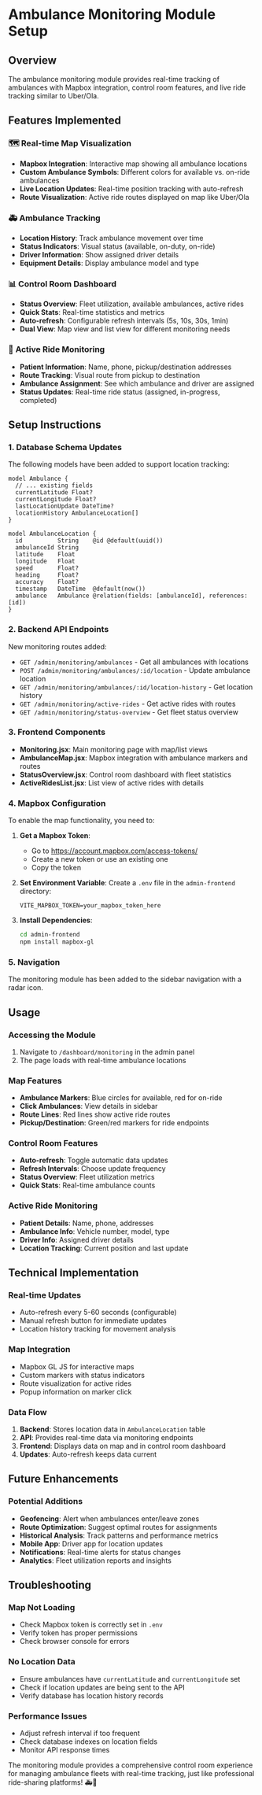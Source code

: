 # Ambulance Monitoring Module Setup

## Overview
The ambulance monitoring module provides real-time tracking of ambulances with Mapbox integration, control room features, and live ride tracking similar to Uber/Ola.

## Features Implemented

### 🗺️ **Real-time Map Visualization**
- **Mapbox Integration**: Interactive map showing all ambulance locations
- **Custom Ambulance Symbols**: Different colors for available vs. on-ride ambulances
- **Live Location Updates**: Real-time position tracking with auto-refresh
- **Route Visualization**: Active ride routes displayed on map like Uber/Ola

### 🚑 **Ambulance Tracking**
- **Location History**: Track ambulance movement over time
- **Status Indicators**: Visual status (available, on-duty, on-ride)
- **Driver Information**: Show assigned driver details
- **Equipment Details**: Display ambulance model and type

### 📊 **Control Room Dashboard**
- **Status Overview**: Fleet utilization, available ambulances, active rides
- **Quick Stats**: Real-time statistics and metrics
- **Auto-refresh**: Configurable refresh intervals (5s, 10s, 30s, 1min)
- **Dual View**: Map view and list view for different monitoring needs

### 🎯 **Active Ride Monitoring**
- **Patient Information**: Name, phone, pickup/destination addresses
- **Route Tracking**: Visual route from pickup to destination
- **Ambulance Assignment**: See which ambulance and driver are assigned
- **Status Updates**: Real-time ride status (assigned, in-progress, completed)

## Setup Instructions

### 1. **Database Schema Updates**
The following models have been added to support location tracking:

```prisma
model Ambulance {
  // ... existing fields
  currentLatitude Float?
  currentLongitude Float?
  lastLocationUpdate DateTime?
  locationHistory AmbulanceLocation[]
}

model AmbulanceLocation {
  id          String    @id @default(uuid())
  ambulanceId String
  latitude    Float
  longitude   Float
  speed       Float?
  heading     Float?
  accuracy    Float?
  timestamp   DateTime  @default(now())
  ambulance   Ambulance @relation(fields: [ambulanceId], references: [id])
}
```

### 2. **Backend API Endpoints**
New monitoring routes added:
- `GET /admin/monitoring/ambulances` - Get all ambulances with locations
- `POST /admin/monitoring/ambulances/:id/location` - Update ambulance location
- `GET /admin/monitoring/ambulances/:id/location-history` - Get location history
- `GET /admin/monitoring/active-rides` - Get active rides with routes
- `GET /admin/monitoring/status-overview` - Get fleet status overview

### 3. **Frontend Components**
- **Monitoring.jsx**: Main monitoring page with map/list views
- **AmbulanceMap.jsx**: Mapbox integration with ambulance markers and routes
- **StatusOverview.jsx**: Control room dashboard with fleet statistics
- **ActiveRidesList.jsx**: List view of active rides with details

### 4. **Mapbox Configuration**
To enable the map functionality, you need to:

1. **Get a Mapbox Token**:
   - Go to https://account.mapbox.com/access-tokens/
   - Create a new token or use an existing one
   - Copy the token

2. **Set Environment Variable**:
   Create a `.env` file in the `admin-frontend` directory:
   ```
   VITE_MAPBOX_TOKEN=your_mapbox_token_here
   ```

3. **Install Dependencies**:
   ```bash
   cd admin-frontend
   npm install mapbox-gl
   ```

### 5. **Navigation**
The monitoring module has been added to the sidebar navigation with a radar icon.

## Usage

### **Accessing the Module**
1. Navigate to `/dashboard/monitoring` in the admin panel
2. The page loads with real-time ambulance locations

### **Map Features**
- **Ambulance Markers**: Blue circles for available, red for on-ride
- **Click Ambulances**: View details in sidebar
- **Route Lines**: Red lines show active ride routes
- **Pickup/Destination**: Green/red markers for ride endpoints

### **Control Room Features**
- **Auto-refresh**: Toggle automatic data updates
- **Refresh Intervals**: Choose update frequency
- **Status Overview**: Fleet utilization metrics
- **Quick Stats**: Real-time ambulance counts

### **Active Ride Monitoring**
- **Patient Details**: Name, phone, addresses
- **Ambulance Info**: Vehicle number, model, type
- **Driver Info**: Assigned driver details
- **Location Tracking**: Current position and last update

## Technical Implementation

### **Real-time Updates**
- Auto-refresh every 5-60 seconds (configurable)
- Manual refresh button for immediate updates
- Location history tracking for movement analysis

### **Map Integration**
- Mapbox GL JS for interactive maps
- Custom markers with status indicators
- Route visualization for active rides
- Popup information on marker click

### **Data Flow**
1. **Backend**: Stores location data in `AmbulanceLocation` table
2. **API**: Provides real-time data via monitoring endpoints
3. **Frontend**: Displays data on map and in control room dashboard
4. **Updates**: Auto-refresh keeps data current

## Future Enhancements

### **Potential Additions**
- **Geofencing**: Alert when ambulances enter/leave zones
- **Route Optimization**: Suggest optimal routes for assignments
- **Historical Analysis**: Track patterns and performance metrics
- **Mobile App**: Driver app for location updates
- **Notifications**: Real-time alerts for status changes
- **Analytics**: Fleet utilization reports and insights

## Troubleshooting

### **Map Not Loading**
- Check Mapbox token is correctly set in `.env`
- Verify token has proper permissions
- Check browser console for errors

### **No Location Data**
- Ensure ambulances have `currentLatitude` and `currentLongitude` set
- Check if location updates are being sent to the API
- Verify database has location history records

### **Performance Issues**
- Adjust refresh interval if too frequent
- Check database indexes on location fields
- Monitor API response times

The monitoring module provides a comprehensive control room experience for managing ambulance fleets with real-time tracking, just like professional ride-sharing platforms! 🚑📍
